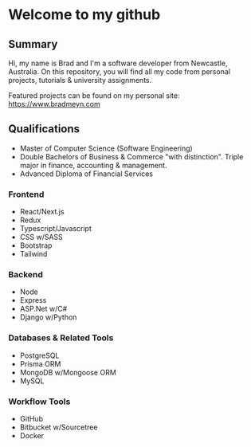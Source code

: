 # Welcome to my github

## Summary

Hi, my name is Brad and I'm a software developer from Newcastle, Australia. On this repository, you will find all my code from personal projects, tutorials & university assignments. 

Featured projects can be found on my personal site: https://www.bradmeyn.com

## Qualifications
- Master of Computer Science (Software Engineering)
- Double Bachelors of Business & Commerce "with distinction". Triple major in finance, accounting & management.
- Advanced Diploma of Financial Services

### Frontend
- React/Next.js
- Redux
- Typescript/Javascript
- CSS w/SASS
- Bootstrap
- Tailwind

### Backend
- Node
- Express
- ASP.Net w/C#
- Django w/Python

### Databases & Related Tools
- PostgreSQL
- Prisma ORM
- MongoDB w/Mongoose ORM
- MySQL

### Workflow Tools
- GitHub
- Bitbucket w/Sourcetree
- Docker
